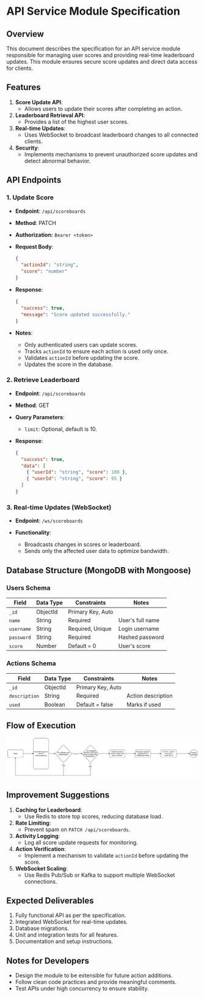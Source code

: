 # API Service Module Specification

## Overview
This document describes the specification for an API service module responsible for managing user scores and providing real-time leaderboard updates. This module ensures secure score updates and direct data access for clients.

## Features
1. **Score Update API**:
   - Allows users to update their scores after completing an action.
2. **Leaderboard Retrieval API**:
   - Provides a list of the highest user scores.
3. **Real-time Updates**:
   - Uses WebSocket to broadcast leaderboard changes to all connected clients.
4. **Security**:
   - Implements mechanisms to prevent unauthorized score updates and detect abnormal behavior.

## API Endpoints

### 1. Update Score

- **Endpoint**: `/api/scoreboards`
- **Method**: PATCH
- **Authorization:** `Bearer <token>`
- **Request Body**:

  ```json
  {
    "actionId": "string",
    "score": "number"
  }
  ```

- **Response**:

  ```json
  {
    "success": true,
    "message": "Score updated successfully."
  }
  ```

- **Notes**:
  - Only authenticated users can update scores.
  - Tracks `actionId` to ensure each action is used only once.
  - Validates `actionId` before updating the score.
  - Updates the score in the database.

### 2. Retrieve Leaderboard

- **Endpoint**: `/api/scoreboards`
- **Method**: GET
- **Query Parameters**:
  - `limit`: Optional, default is 10.
- **Response**:

  ```json
  {
    "success": true,
    "data": [
      { "userId": "string", "score": 100 },
      { "userId": "string", "score": 95 }
    ]
  }
  ```

### 3. Real-time Updates (WebSocket)

- **Endpoint**: `/ws/scoreboards`

- **Functionality**:
  - Broadcasts changes in scores or leaderboard.
  - Sends only the affected user data to optimize bandwidth.

## Database Structure (MongoDB with Mongoose)

### Users Schema
| Field     | Data Type | Constraints            | Notes               |
|-----------|----------|------------------------|---------------------|
| `_id`     | ObjectId | Primary Key, Auto      |                     |
| `name`    | String   | Required               | User's full name    |
| `username`| String   | Required, Unique       | Login username      |
| `password`| String   | Required               | Hashed password     |
| `score`   | Number   | Default = 0            | User's score        |

### Actions Schema
| Field        | Data Type | Constraints            | Notes                 |
|-------------|----------|------------------------|-----------------------|
| `_id`       | ObjectId | Primary Key, Auto      |                       |
| `description` | String | Required               | Action description    |
| `used`      | Boolean  | Default = false        | Marks if used         |

## Flow of Execution
![alt text](image.png)

## Improvement Suggestions

1. **Caching for Leaderboard**:
   - Use Redis to store top scores, reducing database load.
2. **Rate Limiting**:
   - Prevent spam on `PATCH /api/scoreboards`.
3. **Activity Logging**:
   - Log all score update requests for monitoring.
4. **Action Verification**:
   - Implement a mechanism to validate `actionId` before updating the score.
5. **WebSocket Scaling**:
   - Use Redis Pub/Sub or Kafka to support multiple WebSocket connections.

## Expected Deliverables

1. Fully functional API as per the specification.
2. Integrated WebSocket for real-time updates.
3. Database migrations.
4. Unit and integration tests for all features.
5. Documentation and setup instructions.

## Notes for Developers

- Design the module to be extensible for future action additions.
- Follow clean code practices and provide meaningful comments.
- Test APIs under high concurrency to ensure stability.

